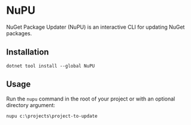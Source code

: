 # NuPU
NuGet Package Updater (NuPU) is an interactive CLI for updating NuGet packages.

## Installation

```console
dotnet tool install --global NuPU
```

## Usage

Run the `nupu` command in the root of your project or with an optional directory argument:

```console
nupu c:\projects\project-to-update
```
